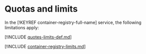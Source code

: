 # Quotas and limits

In the [!KEYREF container-registry-full-name] service, the following limitations apply:

[!INCLUDE [quotes-limits-def.md](../../_includes/quotes-limits-def.md)]

[!INCLUDE [container-registry-limits.md](../../_includes/container-registry-limits.md)]

